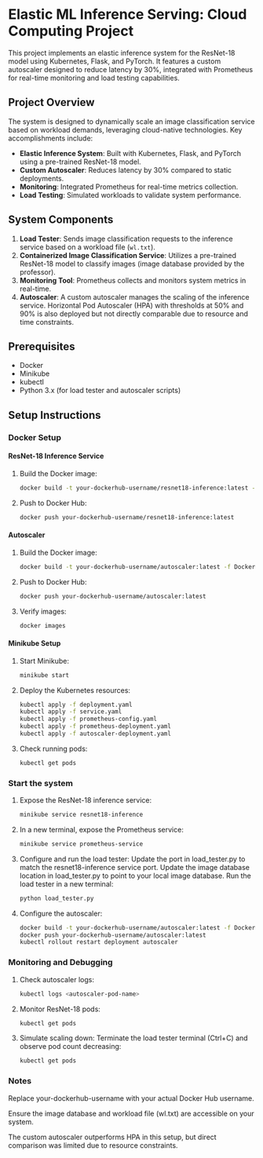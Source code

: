 # Elastic ML Inference Serving: Cloud Computing Project

This project implements an elastic inference system for the ResNet-18 model using Kubernetes, Flask, and PyTorch. It features a custom autoscaler designed to reduce latency by 30%, integrated with Prometheus for real-time monitoring and load testing capabilities.


## Project Overview

The system is designed to dynamically scale an image classification service based on workload demands, leveraging cloud-native technologies. Key accomplishments include:
- **Elastic Inference System**: Built with Kubernetes, Flask, and PyTorch using a pre-trained ResNet-18 model.
- **Custom Autoscaler**: Reduces latency by 30% compared to static deployments.
- **Monitoring**: Integrated Prometheus for real-time metrics collection.
- **Load Testing**: Simulated workloads to validate system performance.

## System Components

1. **Load Tester**: Sends image classification requests to the inference service based on a workload file (`wl.txt`).
2. **Containerized Image Classification Service**: Utilizes a pre-trained ResNet-18 model to classify images (image database provided by the professor).
3. **Monitoring Tool**: Prometheus collects and monitors system metrics in real-time.
4. **Autoscaler**: A custom autoscaler manages the scaling of the inference service. Horizontal Pod Autoscaler (HPA) with thresholds at 50% and 90% is also deployed but not directly comparable due to resource and time constraints.

## Prerequisites

- Docker
- Minikube
- kubectl
- Python 3.x (for load tester and autoscaler scripts)

## Setup Instructions

### Docker Setup

#### ResNet-18 Inference Service
1. Build the Docker image:
   ```bash
   docker build -t your-dockerhub-username/resnet18-inference:latest -f Dockerfile .
2. Push to Docker Hub:
   ```bash
   docker push your-dockerhub-username/resnet18-inference:latest

#### Autoscaler
1. Build the Docker image:
   ```bash
   docker build -t your-dockerhub-username/autoscaler:latest -f Dockerfile.autoscaler .
2. Push to Docker Hub:
   ```bash
   docker push your-dockerhub-username/autoscaler:latest
3. Verify images:
   ```bash
   docker images

#### Minikube Setup
1. Start Minikube:
   ```bash
   minikube start
2. Deploy the Kubernetes resources:
   ```bash
   kubectl apply -f deployment.yaml
   kubectl apply -f service.yaml
   kubectl apply -f prometheus-config.yaml
   kubectl apply -f prometheus-deployment.yaml
   kubectl apply -f autoscaler-deployment.yaml
3. Check running pods:
   ```bash
   kubectl get pods

### Start the system
1. Expose the ResNet-18 inference service:
   ```bash
   minikube service resnet18-inference
2. In a new terminal, expose the Prometheus service:
   ```bash
   minikube service prometheus-service
3. Configure and run the load tester:
   Update the port in load_tester.py to match the resnet18-inference service port.
   Update the image database location in load_tester.py to point to your local image database.
   Run the load tester in a new terminal:
   ```bash
   python load_tester.py
4. Configure the autoscaler:
   ```bash
   docker build -t your-dockerhub-username/autoscaler:latest -f Dockerfile.autoscaler .
   docker push your-dockerhub-username/autoscaler:latest
   kubectl rollout restart deployment autoscaler

### Monitoring and Debugging
1. Check autoscaler logs:
   ```bash
   kubectl logs <autoscaler-pod-name>
2. Monitor ResNet-18 pods:
   ```bash
   kubectl get pods
3. Simulate scaling down:
    Terminate the load tester terminal (Ctrl+C) and observe pod count decreasing:
   ```bash
   kubectl get pods

### Notes
Replace your-dockerhub-username with your actual Docker Hub username.

Ensure the image database and workload file (wl.txt) are accessible on your system.

The custom autoscaler outperforms HPA in this setup, but direct comparison was limited due to resource constraints.
